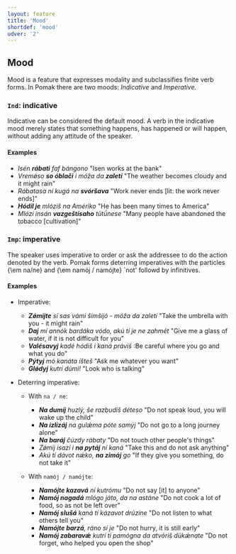 ```yaml
---
layout: feature
title: 'Mood'
shortdef: 'mood'
udver: '2'
---
```


## Mood

Mood is a feature that expresses modality and subclassifies finite verb forms.
In Pomak there are two moods: *Indicative* and *Imperative*.

### <a name="Ind">`Ind`</a>: indicative

Indicative can be considered the default mood. A verb in the indicative mood merely states that something happens, 
has happened or will happen, without adding any attitude of the speaker.

#### Examples

* *Isén <b>rábati</b> faf bángono* "Isen works at the bank" 
* *Vremǿso <b>so óblači</b> i móža da <b>zaletí</b>* "The weather becomes cloudy and it might rain" 
* *Rábatasa ní kugá na <b>svóršava</b>* "Work never ends [lit: the work never ends]"
* *<b>Hódil je</b> mlóziš na Amériko* "He has been many times to America" 
* *Mlózi insán <b>vazgeštísaho</b> tütǘnese* "Many people have abandoned the tobacco [cultivation]" 

### <a name="Imp">`Imp`</a>: imperative

The speaker uses imperative to order or ask the addressee to do the action denoted by the verb.
Pomak  forms  deterring imperatives with the particles {\em na/ne} and {\em namój / namójte} `not' followd by infinitives. 


#### Examples

- Imperative:

    - *<b>Zǿmijte</b> sí sas vámi šimšijó - móža da zaletí* "Take the umbrella with you - it might rain" 
    - *<b>Daj</b> mí annók bardáka vódo, akú tí je ne zahmét* "Give me a glass of water, if it is not difficult for you" 
    - *<b>Valésavyj</b> kadé hódiš i kaná práviš* :Be careful where you go and what you do" 
    - *<b>Pýtyj</b> mó kanáta íšteš* "Ask me whatever you want" 
    - *<b>Glǿdyj</b> kutrí dúmi!* "Look who is talking" 

- Deterring imperative:

    - With `na / ne`:
        - *<b>Na dumíj</b> huzlý, še razbudíš déteso* "Do not speak loud, you will wake up the child" 
        - *<b>Na izlizáj</b> na gulǽma póte samýj* "Do not go to a long journey alone" 
        - *<b>Na baráj</b> čúzdy rábaty* "Do not touch other people's things" 
        - *Zǿmij isazí i <b>na pytáj</b> ní kaná* "Take this and do not ask anything" 
        - *Akú tí dávot nǽko, <b>na zimáj</b> go* "If they give you something, do not take it" 

    - With `namój / namójte`:
        - *<b>Namójte kazavá</b> ní kutrómu* "Do not say [it] to anyone" 
        - *<b>Namój nagadá</b> mlógo játo, da na astáne* "Do not cook a lot of food, so as not be left over" 
        - *<b>Namój slušá</b> kaná tí kázavot drúzine* "Do not listen to what others tell you" 
        - *<b>Namójte barzá</b>, ráno sí je* "Do not hurry, it is still early"   
        - *<b>Namój zabaravǽ</b> kutrí tí pamógna da atvóriš dükǽnate* "Do not forget, who helped you open the shop" 

<!-- Interlanguage links updated So kvě 14 19:02:21 CEST 2022 -->
